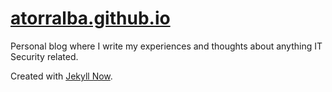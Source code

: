 # [atorralba.github.io](https://atorralba.github.io)

Personal blog where I write my experiences and thoughts about anything IT Security related.

Created with [Jekyll Now](https://github.com/barryclark/jekyll-now).
